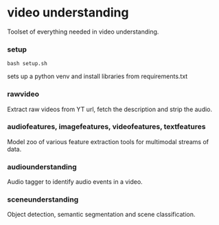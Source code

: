 # video understanding
Toolset of everything needed in video understanding.

### setup

```
bash setup.sh
```

sets up a python venv and install libraries from requirements.txt

### rawvideo
Extract raw videos from YT url, fetch the description and strip the audio.

### audiofeatures, imagefeatures, videofeatures, textfeatures
Model zoo of various feature extraction tools for multimodal streams of data.

### audiounderstanding
Audio tagger to identify audio events in a video.

### sceneunderstanding
Object detection, semantic segmentation and scene classification.

